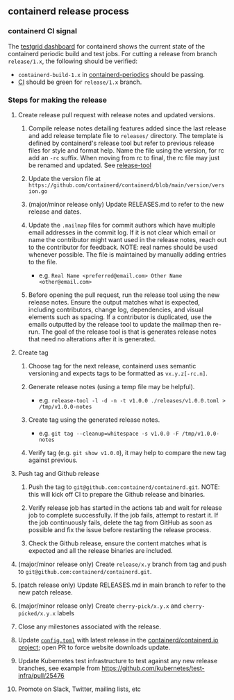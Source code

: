 ## containerd release process

### containerd CI signal
The [testgrid dashboard](https://testgrid.k8s.io/containerd-periodic) for containerd shows the current state of the
containerd periodic build and test jobs. For cutting a release from branch `release/1.x`, the following should be
verified:
- `containerd-build-1.x` in [containerd-periodics](https://testgrid.k8s.io/containerd-periodic) should be passing.
- [CI](https://github.com/containerd/containerd/actions/workflows/ci.yml) should be green for `release/1.x` branch.

### Steps for making the release

1. Create release pull request with release notes and updated versions.

   1. Compile release notes detailing features added since the last release and
      add release template file to `releases/` directory. The template is defined
      by containerd's release tool but refer to previous release files for style
      and format help. Name the file using the version, for rc add an `-rc` suffix.
      When moving from rc to final, the rc file may just be renamed and updated.
      See [release-tool](https://github.com/containerd/release-tool)

   2. Update the version file at `https://github.com/containerd/containerd/blob/main/version/version.go`

   3. (major/minor release only) Update RELEASES.md to refer to the new release and dates.

   4. Update the `.mailmap` files for commit authors which have multiple email addresses in the commit log.
      If it is not clear which email or name the contributor might want used in the release notes, reach
      out to the contributor for feedback. NOTE: real names should be used whenever possible. The file is
      maintained by manually adding entries to the file.
      - e.g. `Real Name <preferred@email.com> Other Name <other@email.com>`

   5. Before opening the pull request, run the release tool using the new release notes.
      Ensure the output matches what is expected, including contributors, change log,
      dependencies, and visual elements such as spacing. If a contributor is duplicated,
      use the emails outputted by the release tool to update the mailmap then re-run. The
      goal of the release tool is that is generates release notes that need no
      alterations after it is generated.

2. Create tag

   1. Choose tag for the next release, containerd uses semantic versioning and
      expects tags to be formatted as `vx.y.z[-rc.n]`.

   2. Generate release notes (using a temp file may be helpful).
      - e.g. `release-tool -l -d -n -t v1.0.0 ./releases/v1.0.0.toml > /tmp/v1.0.0-notes`

   3. Create tag using the generated release notes.
      - e.g. `git tag --cleanup=whitespace -s v1.0.0 -F /tmp/v1.0.0-notes`

   4. Verify tag (e.g. `git show v1.0.0`), it may help to compare the new tag against previous.

3. Push tag and Github release

   1. Push the tag to `git@github.com:containerd/containerd.git`.
      NOTE: this will kick off CI to prepare the Github release and binaries.

   2. Verify release job has started in the actions tab and wait for release job to complete
      successfully. If the job fails, attempt to restart it. If the job continuously fails,
      delete the tag from GitHub as soon as possible and fix the issue before restarting the
      release process.

   3. Check the Github release, ensure the content matches what is expected and all the
      release binaries are included.

4. (major/minor release only) Create `release/x.y` branch from tag and push to `git@github.com:containerd/containerd.git`.

5. (patch release only) Update RELEASES.md in main branch to refer to the new patch release.

6. (major/minor release only) Create `cherry-pick/x.y.x` and `cherry-picked/x.y.x` labels

7. Close any milestones associated with the release.

8. Update [`config.toml`](https://github.com/containerd/containerd.io/blob/f827d53826a426cb48f24cc08e43cc8722ad6d01/config.toml#L35) with latest release in the [containerd/containerd.io project](https://github.com/containerd/containerd.io); open PR to
   force website downloads update.

9. Update Kubernetes test infrastructure to test against any new release branches, see example from https://github.com/kubernetes/test-infra/pull/25476

10. Promote on Slack, Twitter, mailing lists, etc
